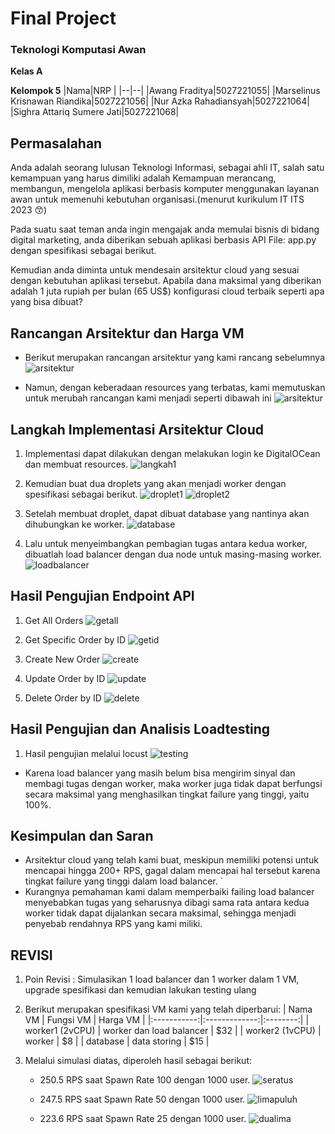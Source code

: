 # Final Project 
### Teknologi Komputasi Awan

**Kelas A**

**Kelompok 5**
|Nama|NRP  |
|--|--|
|Awang Fraditya|5027221055|
|Marselinus Krisnawan Riandika|5027221056|
|Nur Azka Rahadiansyah|5027221064|
|Sighra Attariq Sumere Jati|5027221068|

## Permasalahan
Anda adalah seorang lulusan Teknologi Informasi, sebagai ahli IT, salah satu kemampuan yang harus dimiliki adalah Kemampuan merancang, membangun, mengelola aplikasi berbasis komputer menggunakan layanan awan untuk memenuhi kebutuhan organisasi.(menurut kurikulum IT ITS 2023 😙)

Pada suatu saat teman anda ingin mengajak anda memulai bisnis di bidang digital marketing, anda diberikan sebuah aplikasi berbasis API File: app.py dengan spesifikasi sebagai berikut.

Kemudian anda diminta untuk mendesain arsitektur cloud yang sesuai dengan kebutuhan aplikasi tersebut. Apabila dana maksimal yang diberikan adalah 1 juta rupiah per bulan (65 US$) konfigurasi cloud terbaik seperti apa yang bisa dibuat?

## Rancangan Arsitektur dan Harga VM
- Berikut merupakan rancangan arsitektur yang kami rancang sebelumnya
![arsitektur](./img/archiawal.jpg)

- Namun, dengan keberadaan resources yang terbatas, kami memutuskan untuk merubah rancangan kami menjadi seperti dibawah ini
![arsitektur](./img/archi.jpg)

## Langkah Implementasi Arsitektur Cloud
1. Implementasi dapat dilakukan dengan melakukan login ke DigitalOCean dan membuat resources.
![langkah1](./img/Langkah1.png)

2. Kemudian buat dua droplets yang akan menjadi worker dengan spesifikasi sebagai berikut.
![droplet1](./img/Droplet1.png)
![droplet2](./img/Droplet2.png)

3. Setelah membuat droplet, dapat dibuat database yang nantinya akan dihubungkan ke worker.
![database](./img/database.png)

4. Lalu untuk menyeimbangkan pembagian tugas antara kedua worker, dibuatlah load balancer dengan dua node untuk masing-masing worker.
![loadbalancer](./img/loadbalancer.png)

## Hasil Pengujian Endpoint API
1. Get All Orders
![getall](./img/GETALL.jpeg)

2. Get Specific Order by ID
![getid](./img/GETORDER.jpeg)
3. Create New Order
![create](./img/POSTAPI.jpeg)

4. Update Order by ID
![update](./img/PUTORDER.jpeg)

5. Delete Order by ID
![delete](./img/DELETEORDER.jpeg)

## Hasil Pengujian dan Analisis Loadtesting
1. Hasil pengujian melalui locust
![testing](./img/TEST25.jpeg)
- Karena load balancer yang masih belum bisa mengirim sinyal dan membagi tugas dengan worker, maka worker juga tidak dapat berfungsi secara maksimal yang menghasilkan tingkat failure yang tinggi, yaitu 100%.

## Kesimpulan dan Saran
- Arsitektur cloud yang telah kami buat, meskipun memiliki potensi untuk mencapai hingga 200+ RPS, gagal dalam mencapai hal tersebut karena tingkat failure yang tinggi dalam load balancer.
`
- Kurangnya pemahaman kami dalam memperbaiki failing load balancer menyebabkan tugas yang seharusnya dibagi sama rata antara kedua worker tidak dapat dijalankan secara maksimal, sehingga menjadi penyebab rendahnya RPS yang kami miliki.

## REVISI
1. Poin Revisi : Simulasikan 1 load balancer dan 1 worker dalam 1 VM, upgrade spesifikasi dan kemudian lakukan testing ulang

2. Berikut merupakan spesifikasi VM kami yang telah diperbarui:
|   Nama VM   |   Fungsi VM   | Harga VM |
|:-----------:|:-------------:|:--------:|
| worker1 (2vCPU) | worker dan load balancer |   $32    |
| worker2 (1vCPU) |        worker            |   $8     |
|  database       |    data storing          |   $15    |

2. Melalui simulasi diatas, diperoleh hasil sebagai berikut:
   - 250.5 RPS saat Spawn Rate 100 dengan 1000 user.
   ![seratus](./img/seratus.jpeg)

   - 247.5 RPS saat Spawn Rate 50 dengan 1000 user.
   ![limapuluh](./img/limapulu.jpeg)

   - 223.6 RPS saat Spawn Rate 25 dengan 1000 user.
   ![dualima](./img/dualima.jpeg)


